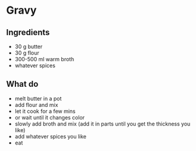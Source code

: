 # Gravy
## Ingredients
- 30 g butter
- 30 g flour
- 300-500 ml warm broth
- whatever spices

## What do
- melt butter in a pot
- add flour and mix
- let it cook for a few mins
- or wait until it changes color
- slowly add broth and mix (add it in parts until you get the thickness you like)
- add whatever spices you like
- eat
